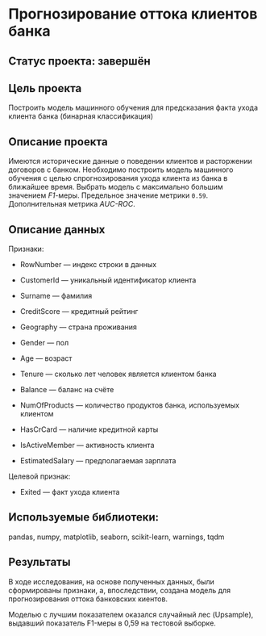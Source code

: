 # Прогнозирование оттока клиентов банка

## Статус проекта: завершён

## Цель проекта

Построить модель машинного обучения для предсказания факта ухода клиента банка (бинарная классификация)

## Описание проекта

Имеются исторические данные о поведении клиентов и расторжении договоров с банком. 
Необходимо построить модель машинного обучения с целью спрогнозирования ухода клиента из банка в ближайшее время. Выбрать модель с максимально большим значением *F1*-меры. Предельное значение метрики `0.59`. Дополнительная метрика *AUC-ROC*.

## Описание данных

Признаки: <p>
 - RowNumber — индекс строки в данных <p>
 - CustomerId — уникальный идентификатор клиента <p>
 - Surname — фамилия <p>
 - CreditScore — кредитный рейтинг <p>
 - Geography — страна проживания <p>
 - Gender — пол <p>
 - Age — возраст <p>
 - Tenure — сколько лет человек является клиентом банка <p>
 - Balance — баланс на счёте <p>
 - NumOfProducts — количество продуктов банка, используемых клиентом <p>
 - HasCrCard — наличие кредитной карты <p>
 - IsActiveMember — активность клиента <p>
 - EstimatedSalary — предполагаемая зарплата <p>
 
Целевой признак: <p>
 - Exited — факт ухода клиента <p>

## Используемые библиотеки:
pandas, numpy, matplotlib, seaborn, scikit-learn, warnings, tqdm

## Результаты

В ходе исследования, на основе полученных данных, были сформированы признаки, а, впоследствии, создана модель для прогнозирования оттока банковских киентов. <p>
Моделью с лучшим показателем оказался случайный лес (Upsample), выдавший показатель F1-меры в 0,59 на тестовой выборке.
